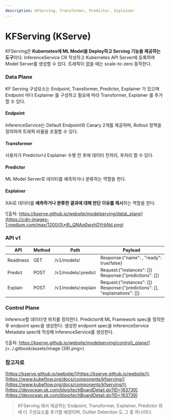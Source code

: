 ```yaml
---
description: KFServing, Transformer, Predictor, Explainer
---
```


# KFServing (KServe)

KFServing은 **Kubernetes에 ML Model을 Deploy하고 Serving 기능을 제공하는 도구**이다. InferenceService CR 작성하고 Kubernetes API Server에 등록하여 Model Server를 생성할 수 있다. 트래픽이 없을 때는 scale-to-zero 동작한다.

### Data Plane

KF Serving 구성요소는 Endpoint, Transformer, Predictor, Explainer 가 있으며 Endpoint 마다 Explainer 를 구성하고 필요에 따라 Transformer, Explainer 를 추가할 수 있다.

#### Endpoint

InferenceService는 Default Endpoint와 Canary 2개를 제공하며, Rollout 정책을 정의하여 트래픽 비율을 조절할 수 있다.

#### Transformer

사용자가 Predictor나 Explainer 수행 전 후에 데이터 전처리, 후처리 할 수 있다.

#### Predictor

ML Model Server로 데이터를 예측하거나 분류하는 역할을 한다.

#### Explainer

XAI로 데이터를 **예측하거나 분류한 결과에 대해 판단 이유를 제시**하는 역할을 한다.

![출처: https://kserve.github.io/website/modelserving/data\_plane](https://cdn-images-1.medium.com/max/1200/0\*8\_QNAq0wxhDYrbNd.png)

### API v1

| API       | Method | Path                | Payload                                                                        |
| --------- | ------ | ------------------- | ------------------------------------------------------------------------------ |
| Readiness | GET    | /v1/models/         | Response:{"name": , "ready": true/false}                                       |
| Predict   | POST   | /v1/models/:predict | Request:{"instances": \[]} Response:{"predictions": \[]}                       |
| Explain   | POST   | /v1/models/:explain | Request:{"instances": \[]} Response:{"predictions": \[], "explainations": \[]} |

### Control Plane

Inference할 데이터셋 위치를 정의한다. Predictor에 ML Framework spec을 정의한 후 endpoint spec을 생성한다. 생성한 endpoint spec을 InferenceService Metadata spec에 작성해 InferenceService를 생성한다.

![출처: https://kserve.github.io/website/modelserving/control\_plane/](<../.gitbook/assets/image (39).png>)

### 참고자료

[https://kserve.github.io/website/](https://kserve.github.io/website/)\
[https://www.kubeflow.org/docs/components/kfserving/](https://www.kubeflow.org/docs/components/kfserving/)\
[https://devocean.sk.com/blog/techBoardDetail.do?ID=163739](https://devocean.sk.com/blog/techBoardDetail.do?ID=163739)

> KFServing 에서 제공하는 Endpoint, Transformer, Explainer, Predictor 외에 더 구성요소를 추가할 예정이며, Outlier Detection 도 그 중 하나이다.
